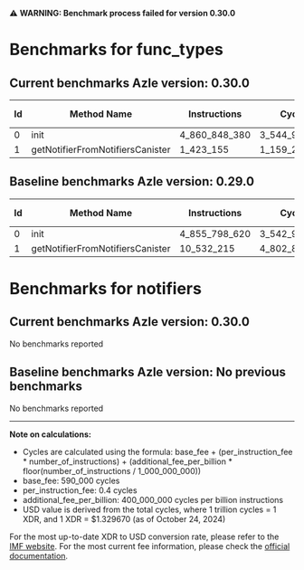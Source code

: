 ⚠️ **WARNING: Benchmark process failed for version 0.30.0**

# Benchmarks for func_types

## Current benchmarks Azle version: 0.30.0

| Id  | Method Name                      | Instructions  | Cycles        | USD           | USD/Million Calls | Change                                |
| --- | -------------------------------- | ------------- | ------------- | ------------- | ----------------- | ------------------------------------- |
| 0   | init                             | 4_860_848_380 | 3_544_929_352 | $0.0047135862 | $4_713.58         | <font color="red">+5_049_760</font>   |
| 1   | getNotifierFromNotifiersCanister | 1_423_155     | 1_159_262     | $0.0000015414 | $1.54             | <font color="green">-9_109_060</font> |

## Baseline benchmarks Azle version: 0.29.0

| Id  | Method Name                      | Instructions  | Cycles        | USD           | USD/Million Calls |
| --- | -------------------------------- | ------------- | ------------- | ------------- | ----------------- |
| 0   | init                             | 4_855_798_620 | 3_542_909_448 | $0.0047109004 | $4_710.90         |
| 1   | getNotifierFromNotifiersCanister | 10_532_215    | 4_802_886     | $0.0000063863 | $6.38             |

# Benchmarks for notifiers

## Current benchmarks Azle version: 0.30.0

No benchmarks reported

## Baseline benchmarks Azle version: No previous benchmarks

No benchmarks reported

---

**Note on calculations:**

- Cycles are calculated using the formula: base_fee + (per_instruction_fee \* number_of_instructions) + (additional_fee_per_billion \* floor(number_of_instructions / 1_000_000_000))
- base_fee: 590_000 cycles
- per_instruction_fee: 0.4 cycles
- additional_fee_per_billion: 400_000_000 cycles per billion instructions
- USD value is derived from the total cycles, where 1 trillion cycles = 1 XDR, and 1 XDR = $1.329670 (as of October 24, 2024)

For the most up-to-date XDR to USD conversion rate, please refer to the [IMF website](https://www.imf.org/external/np/fin/data/rms_sdrv.aspx).
For the most current fee information, please check the [official documentation](https://internetcomputer.org/docs/current/developer-docs/gas-cost#execution).
